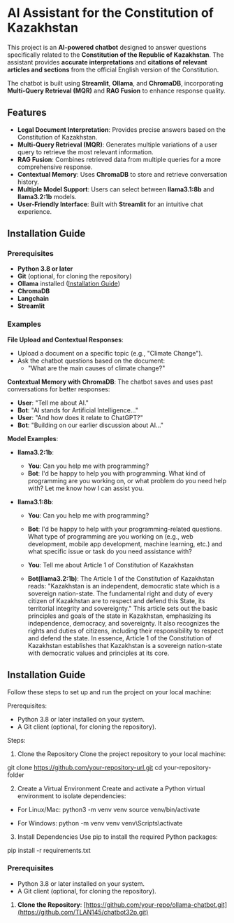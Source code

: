 # AI Assistant for the Constitution of Kazakhstan

This project is an **AI-powered chatbot** designed to answer questions specifically related to the **Constitution of the Republic of Kazakhstan**. The assistant provides **accurate interpretations** and **citations of relevant articles and sections** from the official English version of the Constitution. 

The chatbot is built using **Streamlit**, **Ollama**, and **ChromaDB**, incorporating **Multi-Query Retrieval (MQR)** and **RAG Fusion** to enhance response quality.

## Features
- **Legal Document Interpretation**: Provides precise answers based on the Constitution of Kazakhstan.
- **Multi-Query Retrieval (MQR)**: Generates multiple variations of a user query to retrieve the most relevant information.
- **RAG Fusion**: Combines retrieved data from multiple queries for a more comprehensive response.
- **Contextual Memory**: Uses **ChromaDB** to store and retrieve conversation history.
- **Multiple Model Support**: Users can select between **llama3.1:8b** and **llama3.2:1b** models.
- **User-Friendly Interface**: Built with **Streamlit** for an intuitive chat experience.

## Installation Guide

### Prerequisites
- **Python 3.8 or later**
- **Git** (optional, for cloning the repository)
- **Ollama** installed ([Installation Guide](https://ollama.ai/))
- **ChromaDB**
- **Langchain**
- **Streamlit**

### Examples

**File Upload and Contextual Responses**:
- Upload a document on a specific topic (e.g., "Climate Change").
- Ask the chatbot questions based on the document: 
  - "What are the main causes of climate change?"

**Contextual Memory with ChromaDB**:
The chatbot saves and uses past conversations for better responses:
- **User**: "Tell me about AI."
- **Bot**: "AI stands for Artificial Intelligence..."
- **User**: "And how does it relate to ChatGPT?"
- **Bot**: "Building on our earlier discussion about AI..."

**Model Examples**:

- **llama3.2:1b**:
  - **You**: Can you help me with programming?
  - **Bot**: I'd be happy to help you with programming. What kind of programming are you working on, or what problem do you need help with? Let me know how I can assist you.

- **llama3.1:8b**:
  - **You**: Can you help me with programming?
  - **Bot**: I'd be happy to help with your programming-related questions. What type of programming are you working on (e.g., web development, mobile app development, machine learning, etc.) and what specific issue or task do you need assistance with?
 
  - **You**: Tell me about Article 1 of Constitution of Kazakhstan
  - **Bot(llama3.2:1b)**: The Article 1 of the Constitution of Kazakhstan reads: "Kazakhstan is an independent, democratic state which is a sovereign nation-state. The fundamental right and duty of every citizen of Kazakhstan are to respect and defend this State, its territorial integrity and sovereignty." This article sets out the basic principles and goals of the state in Kazakhstan, emphasizing its independence, democracy, and sovereignty. It also recognizes the rights and duties of citizens, including their responsibility to respect and defend the state. In essence, Article 1 of the Constitution of Kazakhstan establishes that Kazakhstan is a sovereign nation-state with democratic values and principles at its core.

## Installation Guide

Follow these steps to set up and run the project on your local machine:

Prerequisites:
- Python 3.8 or later installed on your system.
- A Git client (optional, for cloning the repository).

Steps:

1. Clone the Repository
Clone the project repository to your local machine:

git clone https://github.com/your-repository-url.git
cd your-repository-folder

2. Create a Virtual Environment
Create and activate a Python virtual environment to isolate dependencies:

- For Linux/Mac:
  python3 -m venv venv
  source venv/bin/activate

- For Windows:
  python -m venv venv
  venv\Scripts\activate

3. Install Dependencies
Use pip to install the required Python packages:

pip install -r requirements.txt


### Prerequisites
- Python 3.8 or later installed on your system.
- A Git client (optional, for cloning the repository).


1. **Clone the Repository**:
[https://github.com/your-repo/ollama-chatbot.git](https://github.com/TLAN145/chatbot32p.git)

